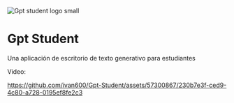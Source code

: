 ![Gpt student logo small](https://github.com/ivan600/Gpt-Student/assets/57300867/8d517917-c187-4122-baa5-4608169ee823)

# Gpt Student 
 Una aplicación de escritorio de texto generativo para estudiantes

 Video:











https://github.com/ivan600/Gpt-Student/assets/57300867/230b7e3f-ced9-4c80-a728-0195ef8fe2c3










